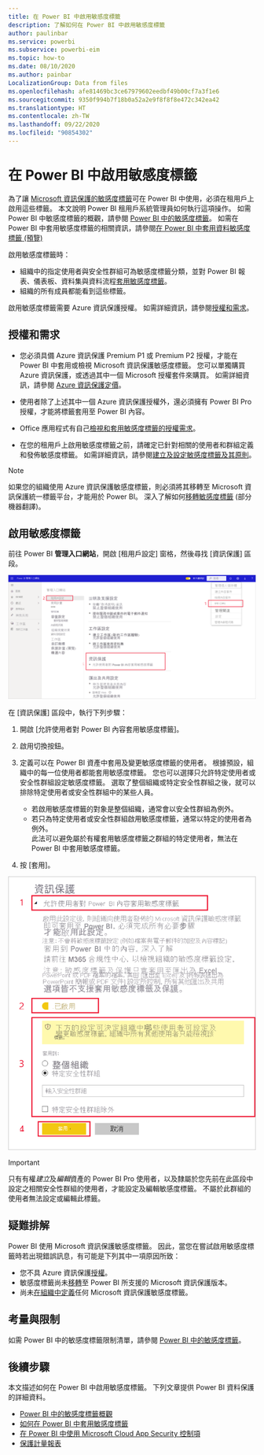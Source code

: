 ```yaml
---
title: 在 Power BI 中啟用敏感度標籤
description: 了解如何在 Power BI 中啟用敏感度標籤
author: paulinbar
ms.service: powerbi
ms.subservice: powerbi-eim
ms.topic: how-to
ms.date: 08/10/2020
ms.author: painbar
LocalizationGroup: Data from files
ms.openlocfilehash: afe81469bc3ce67979602eedbf49b00cf7a3f1e6
ms.sourcegitcommit: 9350f994b7f18b0a52a2e9f8f8f8e472c342ea42
ms.translationtype: HT
ms.contentlocale: zh-TW
ms.lasthandoff: 09/22/2020
ms.locfileid: "90854302"
---
```

# <a name="enable-sensitivity-labels-in-power-bi"></a>在 Power BI 中啟用敏感度標籤

為了讓 [Microsoft 資訊保護的敏感度標籤](/microsoft-365/compliance/sensitivity-labels)可在 Power BI 中使用，必須在租用戶上啟用這些標籤。 本文說明 Power BI 租用戶系統管理員如何執行這項操作。 如需 Power BI 中敏感度標籤的概觀，請參閱 [Power BI 中的敏感度標籤](service-security-sensitivity-label-overview.md)。 如需在 Power BI 中套用敏感度標籤的相關資訊，請參閱[在 Power BI 中套用資料敏感度標籤 (預覽)](./service-security-apply-data-sensitivity-labels.md) 

啟用敏感度標籤時：

* 組織中的指定使用者與安全性群組可為敏感度標籤分類，並對 Power BI 報表、儀表板、資料集與資料流程[套用敏感度標籤](./service-security-apply-data-sensitivity-labels.md)。
* 組織的所有成員都能看到這些標籤。

啟用敏感度標籤需要 Azure 資訊保護授權。 如需詳細資訊，請參閱[授權和需求](#licensing-and-requirements)。

## <a name="licensing-and-requirements"></a>授權和需求

* 您必須具備 Azure 資訊保護 Premium P1 或 Premium P2 授權，才能在 Power BI 中套用或檢視 Microsoft 資訊保護敏感度標籤。 您可以單獨購買 Azure 資訊保護，或透過其中一個 Microsoft 授權套件來購買。 如需詳細資訊，請參閱 [Azure 資訊保護定價](https://azure.microsoft.com/pricing/details/information-protection/)。

* 使用者除了上述其中一個 Azure 資訊保護授權外，還必須擁有 Power BI Pro 授權，才能將標籤套用至 Power BI 內容。

* Office 應用程式有自己[檢視和套用敏感度標籤的授權需求]( https://docs.microsoft.com/microsoft-365/compliance/get-started-with-sensitivity-labels#subscription-and-licensing-requirements-for-sensitivity-labels )。

* 在您的租用戶上啟用敏感度標籤之前，請確定已針對相關的使用者和群組定義和發佈敏感度標籤。 如需詳細資訊，請參閱[建立及設定敏感度標籤及其原則](/microsoft-365/compliance/create-sensitivity-labels?view=o365-worldwide)。

>[!NOTE]
> 如果您的組織使用 Azure 資訊保護敏感度標籤，則必須將其移轉至 Microsoft 資訊保護統一標籤平台，才能用於 Power BI。 深入了解如何[移轉敏感度標籤](/azure/information-protection/configure-policy-migrate-labels) \(部分機器翻譯\)。

## <a name="enable-sensitivity-labels"></a>啟用敏感度標籤

前往 Power BI **管理入口網站**，開啟 [租用戶設定] 窗格，然後尋找 [資訊保護] 區段。

![尋找 [資訊保護] 區段](media/service-security-enable-data-sensitivity-labels/enable-data-sensitivity-labels-01.png)

在 [資訊保護] 區段中，執行下列步驟：
1. 開啟 [允許使用者對 Power BI 內容套用敏感度標籤]。
1. 啟用切換按鈕。
1. 定義可以在 Power BI 資產中套用及變更敏感度標籤的使用者。 根據預設，組織中的每一位使用者都能套用敏感度標籤。 您也可以選擇只允許特定使用者或安全性群組設定敏感度標籤。 選取了整個組織或特定安全性群組之後，就可以排除特定使用者或安全性群組中的某些人員。
   
   * 若啟用敏感度標籤的對象是整個組織，通常會以安全性群組為例外。
   * 若只為特定使用者或安全性群組啟用敏感度標籤，通常以特定的使用者為例外。  
    此法可以避免屬於有權套用敏感度標籤之群組的特定使用者，無法在 Power BI 中套用敏感度標籤。

1. 按 [套用]。

![啟用敏感度標籤](media/service-security-enable-data-sensitivity-labels/enable-data-sensitivity-labels-02.png)

> [!IMPORTANT]
> 只有有權*建立*及*編輯*資產的 Power BI Pro 使用者，以及隸屬於您先前在此區段中設定之相關安全性群組的使用者，才能設定及編輯敏感度標籤。 不屬於此群組的使用者無法設定或編輯此標籤。  

## <a name="troubleshooting"></a>疑難排解

Power BI 使用 Microsoft 資訊保護敏感度標籤。 因此，當您在嘗試啟用敏感度標籤時若出現錯誤訊息，有可能是下列其中一項原因所致：

* 您不具 Azure 資訊保護[授權](#licensing-and-requirements)。
* 敏感度標籤尚未[移轉](#enable-sensitivity-labels)至 Power BI 所支援的 Microsoft 資訊保護版本。
* 尚未[在組織中定義](#enable-sensitivity-labels)任何 Microsoft 資訊保護敏感度標籤。

## <a name="considerations-and-limitations"></a>考量與限制

如需 Power BI 中的敏感度標籤限制清單，請參閱 [Power BI 中的敏感度標籤](service-security-sensitivity-label-overview.md#limitations)。

## <a name="next-steps"></a>後續步驟

本文描述如何在 Power BI 中啟用敏感度標籤。 下列文章提供 Power BI 資料保護的詳細資料。 

* [Power BI 中的敏感度標籤概觀](service-security-sensitivity-label-overview.md)
* [如何在 Power BI 中套用敏感度標籤](./service-security-apply-data-sensitivity-labels.md)
* [在 Power BI 中使用 Microsoft Cloud App Security 控制項](service-security-using-microsoft-cloud-app-security-controls.md)
* [保護計量報表](service-security-data-protection-metrics-report.md)